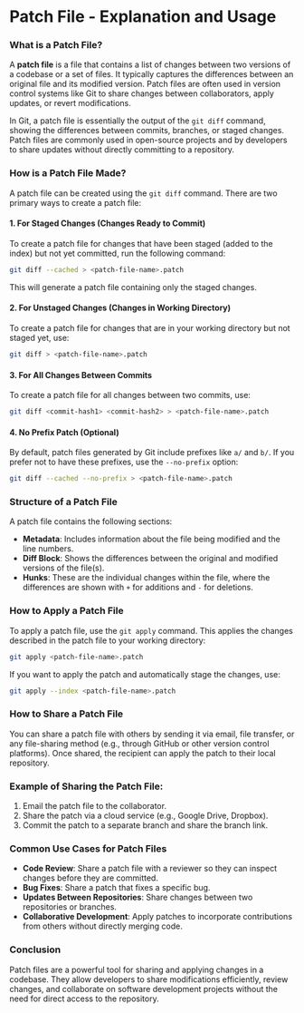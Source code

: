 # Patch File - Explanation and Usage

### What is a Patch File?

A **patch file** is a file that contains a list of changes between two versions of a codebase or a set of files. It typically captures the differences between an original file and its modified version. Patch files are often used in version control systems like Git to share changes between collaborators, apply updates, or revert modifications.

In Git, a patch file is essentially the output of the `git diff` command, showing the differences between commits, branches, or staged changes. Patch files are commonly used in open-source projects and by developers to share updates without directly committing to a repository.

### How is a Patch File Made?

A patch file can be created using the `git diff` command. There are two primary ways to create a patch file:

#### 1. **For Staged Changes (Changes Ready to Commit)**

To create a patch file for changes that have been staged (added to the index) but not yet committed, run the following command:

```bash
git diff --cached > <patch-file-name>.patch
```

This will generate a patch file containing only the staged changes.

#### 2. For Unstaged Changes (Changes in Working Directory)
To create a patch file for changes that are in your working directory but not staged yet, use:

```bash
git diff > <patch-file-name>.patch
```

#### 3. For All Changes Between Commits
To create a patch file for all changes between two commits, use:

```bash
git diff <commit-hash1> <commit-hash2> > <patch-file-name>.patch
```

#### 4. No Prefix Patch (Optional)
By default, patch files generated by Git include prefixes like `a/` and `b/`. If you prefer not to have these prefixes, use the `--no-prefix` option:

```bash
git diff --cached --no-prefix > <patch-file-name>.patch
```

### Structure of a Patch File
A patch file contains the following sections:

- **Metadata**: Includes information about the file being modified and the line numbers.
- **Diff Block**: Shows the differences between the original and modified versions of the file(s).
- **Hunks**: These are the individual changes within the file, where the differences are shown with `+` for additions and `-` for deletions.

### How to Apply a Patch File
To apply a patch file, use the `git apply` command. This applies the changes described in the patch file to your working directory:

```bash
git apply <patch-file-name>.patch
```

If you want to apply the patch and automatically stage the changes, use:

```bash
git apply --index <patch-file-name>.patch
```

### How to Share a Patch File
You can share a patch file with others by sending it via email, file transfer, or any file-sharing method (e.g., through GitHub or other version control platforms). Once shared, the recipient can apply the patch to their local repository.

### Example of Sharing the Patch File:
1. Email the patch file to the collaborator.
2. Share the patch via a cloud service (e.g., Google Drive, Dropbox).
3. Commit the patch to a separate branch and share the branch link.

### Common Use Cases for Patch Files
- **Code Review**: Share a patch file with a reviewer so they can inspect changes before they are committed.
- **Bug Fixes**: Share a patch that fixes a specific bug.
- **Updates Between Repositories**: Share changes between two repositories or branches.
- **Collaborative Development**: Apply patches to incorporate contributions from others without directly merging code.

### Conclusion
Patch files are a powerful tool for sharing and applying changes in a codebase. They allow developers to share modifications efficiently, review changes, and collaborate on software development projects without the need for direct access to the repository.
